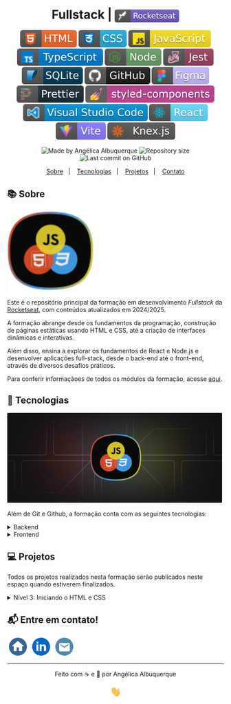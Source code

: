 ﻿<h1 align="center">
  Fullstack | <img alt="badge rocketseat" align="center" src="https://raw.githubusercontent.com/angelicaalbuquerque/badges-and-icons/f96545c39b9ff34534ee166d78e4bcef00de3928/badges/rocketseat.svg" width="150px;">
</h1>

<p align="center">
  <img alt="badge html" src="https://raw.githubusercontent.com/angelicaalbuquerque/badges-and-icons/f96545c39b9ff34534ee166d78e4bcef00de3928/badges/html.svg">
  <img alt="badge css" src="https://raw.githubusercontent.com/angelicaalbuquerque/badges-and-icons/f96545c39b9ff34534ee166d78e4bcef00de3928/badges/css.svg">
  <img alt="badge javascript" src="https://raw.githubusercontent.com/angelicaalbuquerque/badges-and-icons/d369e43d97e48a84cda8328adbd77b1ba280ebbf/badges/javascript.svg">
  <img alt="badge typescript" src="https://raw.githubusercontent.com/angelicaalbuquerque/badges-and-icons/main/badges/typescript.svg">
  <img alt="badge node" src="https://raw.githubusercontent.com/angelicaalbuquerque/badges-and-icons/871e146d6758e9e2ea5a4d72460badf62c91b79e/badges/node.svg">
  <img alt="badge jest" src="https://raw.githubusercontent.com/angelicaalbuquerque/badges-and-icons/871e146d6758e9e2ea5a4d72460badf62c91b79e/badges/jest.svg">
  <img alt="badge sqlite" src="https://raw.githubusercontent.com/angelicaalbuquerque/badges-and-icons/main/badges/sqlite.svg">
  <img alt="badge github" src="https://raw.githubusercontent.com/angelicaalbuquerque/badges-and-icons/9e4d919f31227382adee08274852a8b8bd308a86/badges/github.svg">
  <img alt="badge figma" src="https://raw.githubusercontent.com/angelicaalbuquerque/badges-and-icons/main/badges/figma.svg">
  <img alt="badge prettier" src="https://raw.githubusercontent.com/angelicaalbuquerque/badges-and-icons/3da3bd57de686710acb6eeca42e53d3b6327cfaf/badges/prettier-2.svg">
  <img alt="badge styled-components" src="https://raw.githubusercontent.com/angelicaalbuquerque/badges-and-icons/8fa82d31ab106319d191282263aaddd33405ec06/badges/styled-components.svg">
  <img alt="badge vscode" src="https://raw.githubusercontent.com/angelicaalbuquerque/badges-and-icons/f96545c39b9ff34534ee166d78e4bcef00de3928/badges/visual-studio-code.svg">
  <img alt="badge react" src="https://raw.githubusercontent.com/angelicaalbuquerque/badges-and-icons/main/badges/react.svg">
  <img alt="badge Vite" src="https://raw.githubusercontent.com/angelicaalbuquerque/badges-and-icons/9e4d919f31227382adee08274852a8b8bd308a86/badges/vitejs.svg">
  <img alt="badge knex" src="https://raw.githubusercontent.com/angelicaalbuquerque/badges-and-icons/main/badges/knexjs.svg">
</p>

<p align="center">
  <img alt="Made by Angélica Albuquerque" src="https://img.shields.io/badge/made%20by-Angélica Albuquerque-%20?color=cf4622">
  <img alt="Repository size" src="https://img.shields.io/github/repo-size/angelicaalbuquerque/fullstack_rocketseat?color=cf4622">
  <img alt="Last commit on GitHub" src="https://img.shields.io/github/last-commit/angelicaalbuquerque/fullstack_rocketseat?color=cf4622">
</p>

<p align="center">
  <a href="#-Sobre">Sobre</a>&nbsp;&nbsp;&nbsp;|&nbsp;&nbsp;&nbsp;
  <a href="#-Tecnologias">Tecnologias</a>&nbsp;&nbsp;&nbsp;|&nbsp;&nbsp;&nbsp;
  <a href="#-Projetos">Projetos</a>&nbsp;&nbsp;&nbsp;|&nbsp;&nbsp;&nbsp;
  <a href="#-Entre-em-contato">Contato</a>
</p>

## 📚 Sobre

<div align="left">
    <img src=".github/fullstack-logo.svg" width="200"/>
</div>

Este é o repositório principal da formação em desenvolvimento _Fullstack_ da <a href="https://rocketseat.com.br/" target="_blank">Rocketseat</a>, com conteúdos atualizados em 2024/2025.

A formação abrange desde os fundamentos da programação, construção de páginas estáticas usando HTML e CSS, até a criação de interfaces dinâmicas e interativas.

Além disso, ensina a explorar os fundamentos de React e Node.js e desenvolver aplicações full-stack, desde o back-end até o front-end, através de diversos desafios práticos.

Para conferir informaçãoes de todos os módulos da formação, acesse [aqui](https://www.rocketseat.com.br/formacao/fullstack).

## 🚀 Tecnologias

<div align="left">
    <img src=".github/rocketseat-html-css-js.svg" width="500"/>
</div>

Além de Git e Github, a formação conta com as seguintes tecnologias:

<details>
  <summary>Backend</summary>

- [Node.js](https://nodejs.org/)
- [Express](https://expressjs.com/)
- [Typescript](https://www.typescriptlang.org/)
- [Cors](https://www.npmjs.com/package/cors)
- [SQLite](https://www.sqlite.org/index.html)
- [KnexJS](http://knexjs.org/)
- [ESLint](https://eslint.org/)
- [Prettier](https://prettier.io/)
- [VS Code](https://code.visualstudio.com/)
- [Netlify](https://www.netlify.com/)
- [Render](https://render.com/)
- [Jest](https://jestjs.io/pt-BR/)
</details>

<details>
  <summary>Frontend</summary>

- [HTML](https://developer.mozilla.org/pt-BR/docs/Web/HTML)
- [CSS](https://developer.mozilla.org/pt-BR/docs/Web/CSS)
- [Javascript](https://developer.mozilla.org/pt-BR/docs/Web/JavaScript)
- [Typescript](https://www.typescriptlang.org/)
- [Vite](https://vitejs.dev/)
- [React](https://pt-br.reactjs.org/)
- [styled-components](https://styled-components.com/)
- [ESLint](https://eslint.org/)
- [Prettier](https://prettier.io/)
- [VS Code](https://code.visualstudio.com/)

</details>

## 💻 Projetos

Todos os projetos realizados nesta formação serão publicados neste espaço quando estiverem finalizados.

<details>
  <summary>Nível 3: Iniciando o HTML e CSS</summary>

- [🍽️ Página de Receita](https://github.com/angelicaalbuquerque/fullstack-stage03-project01_rocketseat)
- [✈️ Página de Local Turístico](https://github.com/angelicaalbuquerque/fullstack-stage03-project02_rocketseat)
</details>

## 📬 Entre em contato!

<p align="left">
    <a href="https://www.frontangie.dev/" target="blank" style="text-decoration: none; color: unset;">
    <img align="center" src="https://raw.githubusercontent.com/angelicaalbuquerque/badges-and-icons/main/icons/circle/portfolio.svg" alt="frontangie.dev" height="50" width="50" />
  </a>
  <a href="https://linkedin.com/in/angelica-albuquerque/" target="blank" style="text-decoration: none; color: unset;">
    <img align="center" src="https://raw.githubusercontent.com/angelicaalbuquerque/badges-and-icons/main/icons/circle/linkedin.svg" alt="Linkedin" height="50" width="50" />
  </a>
  <a href="mailto:hi@frontangie.dev" target="blank" style="text-decoration: none;">
    <img align="center" src="https://raw.githubusercontent.com/angelicaalbuquerque/badges-and-icons/main/icons/circle/email.svg" alt="Email" height="50" width="50" />
  </a>
  <!-- <a href="https://twitter.com/frontangie" target="blank" style="text-decoration: none;">
    <img align="center" src="https://raw.githubusercontent.com/angelicaalbuquerque/badges-and-icons/main/icons/circle/twitter.svg" alt="Twitter" height="50" width="50" />
    </a> -->
</p>

---

<p align="center">
Feito com ☕ e 🖤 por Angélica Albuquerque
</p>

<p align="center">
<img src="https://raw.githubusercontent.com/angelicaalbuquerque/badges-and-icons/main/gif/hi.gif" width="25px" height="25px"> 
</p>
